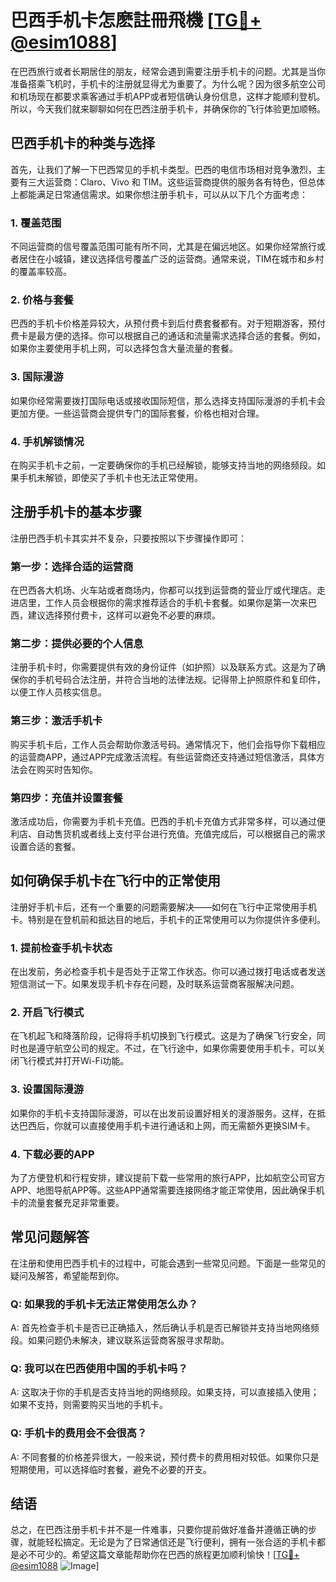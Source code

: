 # 巴西手机卡怎麽註冊飛機 [[TG💪+ @esim1088](https://t.me/s/esim1088)]

在巴西旅行或者长期居住的朋友，经常会遇到需要注册手机卡的问题。尤其是当你准备搭乘飞机时，手机卡的注册就显得尤为重要了。为什么呢？因为很多航空公司和机场现在都要求乘客通过手机APP或者短信确认身份信息，这样才能顺利登机。所以，今天我们就来聊聊如何在巴西注册手机卡，并确保你的飞行体验更加顺畅。

## 巴西手机卡的种类与选择

首先，让我们了解一下巴西常见的手机卡类型。巴西的电信市场相对竞争激烈，主要有三大运营商：Claro、Vivo 和 TIM。这些运营商提供的服务各有特色，但总体上都能满足日常通信需求。如果你想注册手机卡，可以从以下几个方面考虑：

### 1. **覆盖范围**
不同运营商的信号覆盖范围可能有所不同，尤其是在偏远地区。如果你经常旅行或者居住在小城镇，建议选择信号覆盖广泛的运营商。通常来说，TIM在城市和乡村的覆盖率较高。

### 2. **价格与套餐**
巴西的手机卡价格差异较大，从预付费卡到后付费套餐都有。对于短期游客，预付费卡是最方便的选择。你可以根据自己的通话和流量需求选择合适的套餐。例如，如果你主要使用手机上网，可以选择包含大量流量的套餐。

### 3. **国际漫游**
如果你经常需要拨打国际电话或接收国际短信，那么选择支持国际漫游的手机卡会更加方便。一些运营商会提供专门的国际套餐，价格也相对合理。

### 4. **手机解锁情况**
在购买手机卡之前，一定要确保你的手机已经解锁，能够支持当地的网络频段。如果手机未解锁，即使买了手机卡也无法正常使用。

## 注册手机卡的基本步骤

注册巴西手机卡其实并不复杂，只要按照以下步骤操作即可：

### 第一步：选择合适的运营商
在巴西各大机场、火车站或者商场内，你都可以找到运营商的营业厅或代理店。走进店里，工作人员会根据你的需求推荐适合的手机卡套餐。如果你是第一次来巴西，建议选择预付费卡，这样可以避免不必要的麻烦。

### 第二步：提供必要的个人信息
注册手机卡时，你需要提供有效的身份证件（如护照）以及联系方式。这是为了确保你的手机号码合法注册，并符合当地的法律法规。记得带上护照原件和复印件，以便工作人员核实信息。

### 第三步：激活手机卡
购买手机卡后，工作人员会帮助你激活号码。通常情况下，他们会指导你下载相应的运营商APP，通过APP完成激活流程。有些运营商还支持通过短信激活，具体方法会在购买时告知你。

### 第四步：充值并设置套餐
激活成功后，你需要为手机卡充值。巴西的手机卡充值方式非常多样，可以通过便利店、自动售货机或者线上支付平台进行充值。充值完成后，可以根据自己的需求设置合适的套餐。

## 如何确保手机卡在飞行中的正常使用

注册好手机卡后，还有一个重要的问题需要解决——如何在飞行中正常使用手机卡。特别是在登机前和抵达目的地后，手机卡的正常使用可以为你提供许多便利。

### 1. **提前检查手机卡状态**
在出发前，务必检查手机卡是否处于正常工作状态。你可以通过拨打电话或者发送短信测试一下。如果发现手机卡存在问题，及时联系运营商客服解决问题。

### 2. **开启飞行模式**
在飞机起飞和降落阶段，记得将手机切换到飞行模式。这是为了确保飞行安全，同时也是遵守航空公司的规定。不过，在飞行途中，如果你需要使用手机卡，可以关闭飞行模式并打开Wi-Fi功能。

### 3. **设置国际漫游**
如果你的手机卡支持国际漫游，可以在出发前设置好相关的漫游服务。这样，在抵达巴西后，你就可以直接使用手机卡进行通话和上网，而无需额外更换SIM卡。

### 4. **下载必要的APP**
为了方便登机和行程安排，建议提前下载一些常用的旅行APP，比如航空公司官方APP、地图导航APP等。这些APP通常需要连接网络才能正常使用，因此确保手机卡的流量套餐充足非常重要。

## 常见问题解答

在注册和使用巴西手机卡的过程中，可能会遇到一些常见问题。下面是一些常见的疑问及解答，希望能帮到你。

### Q: 如果我的手机卡无法正常使用怎么办？
A: 首先检查手机卡是否已正确插入，然后确认手机是否已解锁并支持当地网络频段。如果问题仍未解决，建议联系运营商客服寻求帮助。

### Q: 我可以在巴西使用中国的手机卡吗？
A: 这取决于你的手机是否支持当地的网络频段。如果支持，可以直接插入使用；如果不支持，则需要购买当地的手机卡。

### Q: 手机卡的费用会不会很高？
A: 不同套餐的价格差异很大，一般来说，预付费卡的费用相对较低。如果你只是短期使用，可以选择临时套餐，避免不必要的开支。

## 结语

总之，在巴西注册手机卡并不是一件难事，只要你提前做好准备并遵循正确的步骤，就能轻松搞定。无论是为了日常通信还是飞行便利，拥有一张合适的手机卡都是必不可少的。希望这篇文章能帮助你在巴西的旅程更加顺利愉快！[[TG💪+ @esim1088](https://t.me/s/esim1088) ![Image](https://i.postimg.cc/4NQfJmqS/Snipaste-2025-05-13-00-14-12.png)]